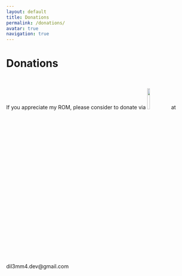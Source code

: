```yaml
---
layout: default
title: Donations
permalink: /donations/
avatar: true
navigation: true
---
```

# Donations

<br>

<p>If you appreciate my ROM, please consider to donate via <img src="http://www.stickpng.com/assets/images/580b57fcd9996e24bc43c530.png" style="width: 12%"> at dil3mm4.dev@gmail.com</p>
